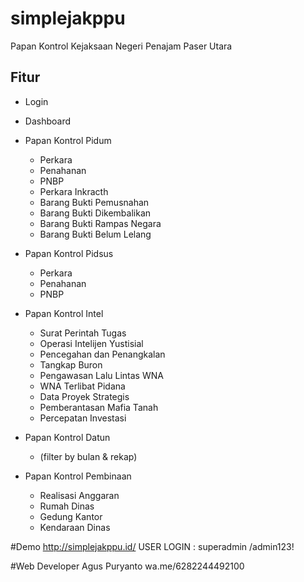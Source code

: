 # simplejakppu
Papan Kontrol Kejaksaan Negeri Penajam Paser Utara

## Fitur
- Login
- Dashboard
- Papan Kontrol Pidum
  - Perkara
  - Penahanan
  - PNBP
  - Perkara Inkracth
  - Barang Bukti Pemusnahan
  - Barang Bukti Dikembalikan
  - Barang Bukti Rampas Negara
  - Barang Bukti Belum Lelang

- Papan Kontrol Pidsus
  - Perkara
  - Penahanan
  - PNBP

- Papan Kontrol Intel
  - Surat Perintah Tugas
  - Operasi Intelijen Yustisial
  - Pencegahan dan Penangkalan
  - Tangkap Buron
  - Pengawasan Lalu Lintas WNA
  - WNA Terlibat Pidana
  - Data Proyek Strategis
  - Pemberantasan Mafia Tanah
  - Percepatan Investasi

- Papan Kontrol Datun 
  - (filter by bulan & rekap)

- Papan Kontrol Pembinaan
  - Realisasi Anggaran
  - Rumah Dinas
  - Gedung Kantor
  - Kendaraan Dinas

#Demo
http://simplejakppu.id/
USER LOGIN : superadmin /admin123!

#Web Developer
Agus Puryanto
wa.me/6282244492100
